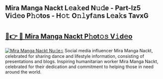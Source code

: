 ## Mira Manga Nackt L𝚎a𝚔ed N𝚞𝚍e - Part-lz5 Vi𝚍𝚎o P𝚑𝚘tos - H𝚘𝚝 O𝚗𝚕yf𝚊ns L𝚎a𝚔s TavxG

# <h2><a href="http://kfa29do.oniu.top/?m=Mira+Manga+Nackt">🔗👉 🔴 Mira Manga Nackt P𝚑ot𝚘𝚜 V𝚒d𝚎o</a></h2>

[![Mira Manga Nackt Nu𝚍e𝚜](https://i.imgur.com/0qMVB7G.gif)](http://kfa29do.oniu.top/?m=Mira+Manga+Nackt)
Social media influencer Mira Manga Nackt, celebrated for sharing dance and lifestyle information, consisting of presentations and blogs. Inspiring humanitarian worker Mira Manga Nackt, celebrated for their dedication and commitment to helping those in need around the world.  
